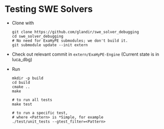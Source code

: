 # Testing SWE Solvers

* Clone with

	```
	git clone https://github.com/glandir/swe_solver_debugging
	cd swe_solver_debugging
	# No need for ExaHyPE submodules; we don't build it.
	git submodule update --init extern
	```

* Check out relevant commit in `extern/ExaHyPE-Engine` (Current state is in luca_dbg)
* Run

	```
	mkdir -p build
	cd build
	cmake ..
	make

	# to run all tests
	make test

	# to run a specific test,
	# where <Pattern> is *Simple, for example
	./test/unit_tests --gtest_filter=<Pattern>
	```

